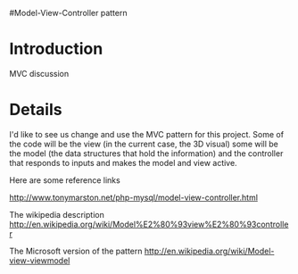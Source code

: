 #Model-View-Controller pattern

# Introduction #

MVC discussion


# Details #

I'd like to see us change and use the MVC pattern for this project. Some of the code will be the view (in the current case, the 3D visual) some will be the model (the data structures that hold the information) and the controller that responds to inputs and makes the model and view active.

Here are some reference links

http://www.tonymarston.net/php-mysql/model-view-controller.html

The wikipedia description
http://en.wikipedia.org/wiki/Model%E2%80%93view%E2%80%93controller

The Microsoft version of the pattern
http://en.wikipedia.org/wiki/Model-view-viewmodel